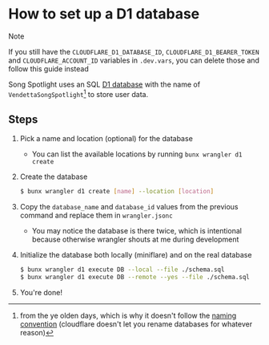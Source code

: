 # How to set up a D1 database

> [!NOTE]
> If you still have the `CLOUDFLARE_D1_DATABASE_ID`, `CLOUDFLARE_D1_BEARER_TOKEN` and `CLOUDFLARE_ACCOUNT_ID` variables in `.dev.vars`, you can delete those and follow this guide instead

Song Spotlight uses an SQL [D1 database](https://developers.cloudflare.com/d1/) with the name of `VendettaSongSpotlight`[^1] to store user data.

## Steps

1. Pick a name and location (optional) for the database
   - You can list the available locations by running `bunx wrangler d1 create`
2. Create the database

   ```bash
   $ bunx wrangler d1 create [name] --location [location]
   ```

3. Copy the `database_name` and `database_id` values from the previous command and replace them in `wrangler.jsonc`
   - You may notice the database is there twice, which is intentional because otherwise wrangler shouts at me during development

4. Initialize the database both locally (miniflare) and on the real database

   ```bash
   $ bunx wrangler d1 execute DB --local --file ./schema.sql
   $ bunx wrangler d1 execute DB --remote --yes --file ./schema.sql
   ```

5. You're done!

[^1]: from the ye olden days, which is why it doesn't follow the [naming convention](https://developers.cloudflare.com/d1/get-started/#2-create-a-database) (cloudflare doesn't let you rename databases for whatever reason)
